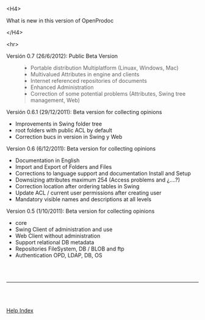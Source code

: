 

&lt;H4&gt;

What is new in this version of OpenProdoc

&lt;/H4&gt;



&lt;hr&gt;


<p>Versión 0.7 (26/6/2012): Public Beta Version</p>
<ul>
<blockquote><li>Portable distribution Multiplatform (Linuax, Windows, Mac) </li>
<li>Multivalued  Attributes in engine and clients</li>
<li>Internet referenced repositories of documents</li>
<li>Enhanced Administration</li>
<li>Correction of some potential problems (Attributes, Swing tree management, Web)</li>
</ul>
<p>Versión 0.6.1 (29/12/2011): Beta version for collecting opinions</p>
<ul>
<li>Improvements in Swing folder tree</li>
<li>root folders with public ACL by default</li>
<li>Correction bucs in version in Swing y Web</li>
</ul>
<p>Version 0.6 (6/12/2011): Beta version for collecting opinions</p>
<ul>
<li> Documentation in English </li>
<li> Import and Export of Folders and Files</li>
<li> Corrections to language support and documentation Install and Setup </li>
<li> Downsizing attributes maximum 254 (Access problems and ¿....?)</li>
<li> Correction location after ordering tables in Swing </li>
<li> Update ACL / current user permissions after creating user </li>
<li> Mandatory visible names and descriptions at all levels </li>
</ul>
<p>Version 0.5 (1/10/2011): Beta version for collecting opinions</p>
<ul>
<li> core </li>
<li> Swing Client of administration and use </li>
<li> Web Client without administration </li>
<li> Support relational DB metadata </li>
<li> Repositories FileSystem, DB / BLOB and ftp </li>
<li> Authentication OPD, LDAP, DB, OS </li></ul>
<br>
<br>
<hr><br>
<br>
<br>
<a href='EN_HelpIndex.md'>Help Index</a></blockquote>
